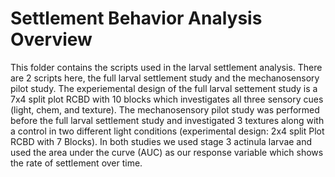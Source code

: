 # Settlement Behavior Analysis Overview 

   This folder contains the scripts used in the larval settlement analysis. There are 2 scripts here, the full larval settlement study and the mechanosensory pilot study. The experiemental design of the full larval settement study is a 7x4 split plot RCBD with 10 blocks which investigates all three sensory cues (light, chem, and texture). The mechanosensory pilot study was performed before the full larval settlement study and investigated 3 textures along with a control in two different light conditions (experimental design: 2x4 split Plot RCBD with 7 Blocks). In both studies we used stage 3 actinula larvae  and used the area under the curve (AUC) as our response variable which shows the rate of settlement over time. 
